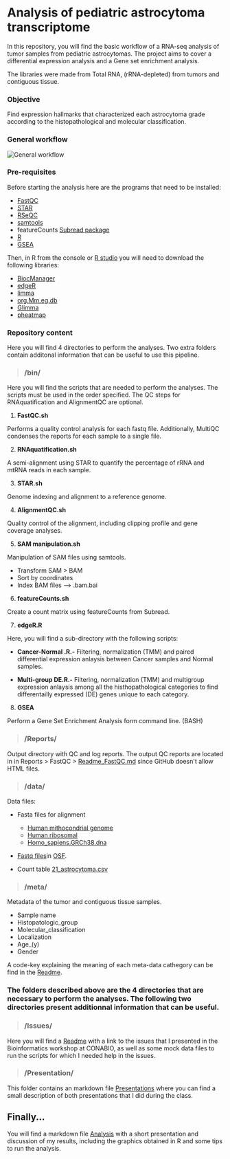 # Analysis of pediatric astrocytoma transcriptome 

In this repository, you will find the basic workflow of a RNA-seq analysis of tumor samples from pediatric astrocytomas. The project aims to cover a differential expression analysis and a Gene set enrichment analysis. 

The libraries were made from Total RNA, (rRNA-depleted) from tumors and contiguous tissue. 


### Objective

Find expression hallmarks that characterized each astrocytoma grade according to the histopathological and molecular classification.

### General workflow
![General workflow](https://github.com/FernandaDiaz12/pediatric_astrocytoma/blob/master/Bulk%20work-flow.png)


### Pre-requisites 

Before starting the analysis here are the programs that need to be installed:

* [FastQC](https://www.bioinformatics.babraham.ac.uk/projects/fastqc/)
* [STAR](https://hbctraining.github.io/Intro-to-rnaseq-hpc-O2/lessons/03_alignment.html)
* [RSeQC](http://rseqc.sourceforge.net/)
* [samtools](http://www.htslib.org/)
* featureCounts [Subread package](http://subread.sourceforge.net/)
* [R](https://www.r-project.org/)
* [GSEA](http://software.broadinstitute.org/gsea/index.jsp)


Then, in R from the console or [R studio](https://rstudio.com/) you will need to download the following libraries:

* [BiocManager](https://cran.r-project.org/web/packages/BiocManager/vignettes/BiocManager.html)
* [edgeR](http://bioconductor.org/packages/release/bioc/html/edgeR.html)
* [limma](http://bioconductor.org/packages/release/bioc/html/limma.html)
* [org.Mm.eg.db](http://bioconductor.org/packages/release/data/annotation/html/org.Mm.eg.db.html)
* [Glimma](https://bioconductor.org/packages/release/bioc/html/Glimma.html)
* [pheatmap](https://www.rdocumentation.org/packages/pheatmap/versions/0.2/topics/pheatmap)



### Repository content 

Here you will find 4 directories to perform the analyses. Two extra folders contain additonal information that can be useful to use this pipeline. 



>### /bin/
  
  Here you will find the scripts that are needed to perform the analyses. The scripts must be used in the order specified. The QC steps for RNAquatification and AlignmentQC are optional.
  
   1. **FastQC.sh** 
  
  Performs a quality control analysis for each fastq file. Additionally, MultiQC condenses the reports for each sample to a single file.
  
   2. **RNAquatification.sh** 
  
  A semi-alignment using STAR to quantify the percentage of rRNA and mtRNA reads in each sample.
  
 
  3. **STAR.sh** 

Genome indexing and alignment to a reference genome.

4. **AlignmentQC.sh** 

Quality control of the alignment, including clipping profile and gene coverage analyses.


5. **SAM manipulation.sh** 

Manipulation of SAM files using samtools. 

* Transform SAM > BAM 
* Sort by coordinates
* Index BAM files —> .bam.bai


6. **featureCounts.sh** 
  
Create a count matrix using featureCounts from Subread. 


7. **edgeR.R** 

Here, you will find a sub-directory with the following scripts: 

* **Cancer-Normal .R.-** Filtering, normalization (TMM) and paired differential expression anlaysis between Cancer samples and Normal samples.  

* **Multi-group DE.R.-** Filtering, normalization (TMM) and multigroup expression anlaysis among all the histhopathological categories to find differentailly expressed (DE) genes unique to each category. 


8. **GSEA** 

Perform a Gene Set Enrichment Analysis form command line. (BASH) 


>### /Reports/

Output directory with QC and log reports. 
The output QC reports are located in in Reports > FastQC > [Readme_FastQC.md](https://github.com/FernandaDiaz12/pediatric_astrocytoma/blob/master/Reports/FastQC/Readme_FastQC.md) since GitHub doesn't allow HTML files. 


>### /data/

Data files:

* Fasta files for alignment
  * [Human mithocondrial genome](https://github.com/FernandaDiaz12/pediatric_astrocytoma/blob/master/data/Mithocondria.fa) 
  * [Human ribosomal](https://github.com/FernandaDiaz12/pediatric_astrocytoma/blob/master/data/Ribosomal.fa)
  * [Homo_sapiens.GRCh38.dna](https://github.com/FernandaDiaz12/pediatric_astrocytoma/edit/master/data/Reference%20genome.md)

* [Fastq files](https://osf.io/spmrq/?view_only=dfd16c89a6474e9f8a0299de1bbcde0a)in [OSF](https://osf.io/).

* Count table [21_astrocytoma.csv](https://github.com/FernandaDiaz12/pediatric_astrocytoma/blob/master/data/21_astrocytoma.csv)

>### /meta/

Metadata of the tumor and contiguous tissue samples. 

* Sample name
* Histopatologic_group
* Molecular_classification
* Localization
* Age_(y)
* Gender

A code-key explaining the meaning of each meta-data cathegory can be find in the [Readme](https://github.com/FernandaDiaz12/pediatric_astrocytoma/blob/master/meta/Readme_meta.md). 


### The folders described above are the 4 directories that are necessary to perform the analyses. The following two directories present additionnal information that can be useful. 


>### /Issues/

Here you will find a [Readme](https://github.com/FernandaDiaz12/pediatric_astrocytoma/blob/master/Issues/Readme_Issues.md) with a link to the issues that I presented in the Bioinformatics workshop at CONABIO, as well as some mock data files to run the scripts for which I needed help in the issues. 


>### /Presentation/

This folder contains an markdown file [Presentations](https://github.com/FernandaDiaz12/pediatric_astrocytoma/blob/master/Presentation/Presentation.md) where you can find a small description of both presentations that I did during the class. 



## Finally... 


You will find a markdown file [Analysis](https://github.com/FernandaDiaz12/pediatric_astrocytoma/blob/master/Analysis.md) with a short presentation and discussion of my results, including the graphics obtained in R and some tips to run the analysis. 


